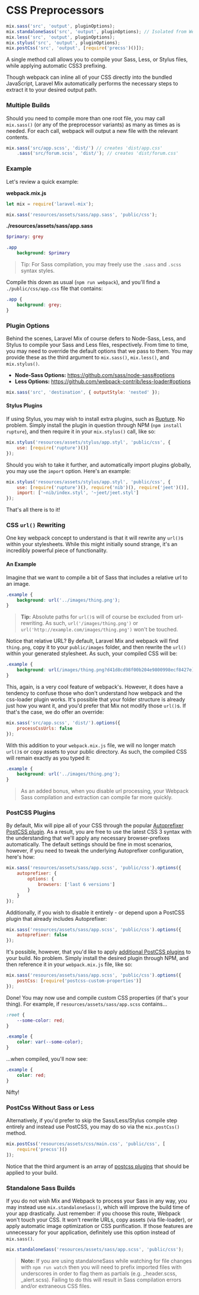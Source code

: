 # CSS Preprocessors

```js
mix.sass('src', 'output', pluginOptions);
mix.standaloneSass('src', 'output', pluginOptions); // Isolated from Webpack build.
mix.less('src', 'output', pluginOptions);
mix.stylus('src', 'output', pluginOptions);
mix.postCss('src', 'output', [require('precss')()]);
```

A single method call allows you to compile your Sass, Less, or Stylus files, while applying automatic CSS3 prefixing.

Though webpack can inline all of your CSS directly into the bundled JavaScript, Laravel Mix automatically performs the necessary steps to extract it to your desired output path.

### Multiple Builds

Should you need to compile more than one root file, you may call `mix.sass()` (or any of the preprocessor variants) as many as times as is needed. For each call, webpack will output a new file with the relevant contents.

```js
mix.sass('src/app.scss', 'dist/') // creates 'dist/app.css'
    .sass('src/forum.scss', 'dist/'); // creates 'dist/forum.css'
```

### Example

Let's review a quick example:

**webpack.mix.js**

```js
let mix = require('laravel-mix');

mix.sass('resources/assets/sass/app.sass', 'public/css');
```

**./resources/assets/sass/app.sass**

```sass
$primary: grey

.app
    background: $primary
```

> Tip: For Sass compilation, you may freely use the `.sass` and `.scss` syntax styles.

Compile this down as usual \(`npm run webpack`\), and you'll find a `./public/css/app.css` file that contains:

```css
.app {
    background: grey;
}
```

### Plugin Options

Behind the scenes, Laravel Mix of course defers to Node-Sass, Less, and Stylus to compile your Sass and Less files, respectively. From time to time, you may need to override the default options that we pass to them. You may provide these as the third argument to `mix.sass()`, `mix.less()`, and `mix.stylus()`.

-   **Node-Sass Options:** https://github.com/sass/node-sass#options
-   **Less Options:** https://github.com/webpack-contrib/less-loader#options

```js
mix.sass('src', 'destination', { outputStyle: 'nested' });
```

#### Stylus Plugins

If using Stylus, you may wish to install extra plugins, such as [Rupture](https://github.com/jescalan/rupture). No problem. Simply install the plugin in question through NPM (`npm install rupture`), and then require it in your `mix.stylus()` call, like so:

```js
mix.stylus('resources/assets/stylus/app.styl', 'public/css', {
    use: [require('rupture')()]
});
```

Should you wish to take it further, and automatically import plugins globally, you may use the `import` option. Here's an example:

```js
mix.stylus('resources/assets/stylus/app.styl', 'public/css', {
    use: [require('rupture')(), require('nib')(), require('jeet')()],
    import: ['~nib/index.styl', '~jeet/jeet.styl']
});
```

That's all there is to it!

### CSS `url()` Rewriting

One key webpack concept to understand is that it will rewrite any `url()`s within your stylesheets. While this might initially sound strange, it's an incredibly powerful piece of functionality.

#### An Example

Imagine that we want to compile a bit of Sass that includes a relative url to an image.

```scss
.example {
    background: url('../images/thing.png');
}
```

> **Tip:** Absolute paths for `url()`s will of course be excluded from url-rewriting. As such, `url('/images/thing.png')` or `url('http://example.com/images/thing.png')` won't be touched.

Notice that relative URL? By default, Laravel Mix and webpack will find `thing.png`, copy it to your `public/images` folder, and then rewrite the `url()` within your generated stylesheet. As such, your compiled CSS will be:

```css
.example {
    background: url(/images/thing.png?d41d8cd98f00b204e9800998ecf8427e);
}
```

This, again, is a very cool feature of webpack's. However, it does have a tendency to confuse those who don't understand how webpack and the css-loader plugin works. It's possible that your folder structure is already just how you want it, and you'd prefer that Mix not modify those `url()`s. If that's the case, we do offer an override:

```js
mix.sass('src/app.scss', 'dist/').options({
    processCssUrls: false
});
```

With this addition to your `webpack.mix.js` file, we will no longer match `url()`s or copy assets to your public directory. As such, the compiled CSS will remain exactly as you typed it:

```css
.example {
    background: url('../images/thing.png');
}
```

> As an added bonus, when you disable url processing, your Webpack Sass compilation and extraction can compile far more quickly.

### PostCSS Plugins

By default, Mix will pipe all of your CSS through the popular [Autoprefixer PostCSS plugin](https://github.com/postcss/autoprefixer). As a result, you are free to use the latest CSS 3 syntax with the understanding that we'll apply any necessary browser-prefixes automatically. The default settings should be fine in most scenarios, however, if you need to tweak the underlying Autoprefixer configuration, here's how:

```js
mix.sass('resources/assets/sass/app.scss', 'public/css').options({
    autoprefixer: {
        options: {
            browsers: ['last 6 versions']
        }
    }
});
```

Additionally, if you wish to disable it entirely - or depend upon a PostCSS plugin that already includes Autoprefixer:

```js
mix.sass('resources/assets/sass/app.scss', 'public/css').options({
    autoprefixer: false
});
```

It's possible, however, that you'd like to apply [additional PostCSS plugins](https://github.com/postcss/postcss/blob/master/docs/plugins.md) to your build. No problem. Simply install the desired plugin through NPM, and then reference it in your `webpack.mix.js` file, like so:

```js
mix.sass('resources/assets/sass/app.scss', 'public/css').options({
    postCss: [require('postcss-custom-properties')]
});
```

Done! You may now use and compile custom CSS properties (if that's your thing). For example, if `resources/assets/sass/app.scss` contains...

```css
:root {
    --some-color: red;
}

.example {
    color: var(--some-color);
}
```

...when compiled, you'll now see:

```css
.example {
    color: red;
}
```

Nifty!

### PostCss Without Sass or Less

Alternatively, if you'd prefer to skip the Sass/Less/Stylus compile step entirely and instead use PostCSS, you may do so via the `mix.postCss()` method.

```js
mix.postCss('resources/assets/css/main.css', 'public/css', [
    require('precss')()
]);
```

Notice that the third argument is an array of [postcss plugins](https://github.com/postcss/postcss#plugins) that should be applied to your build.

### Standalone Sass Builds

If you do not wish Mix and Webpack to process your Sass in any way, you may instead use `mix.standaloneSass()`, which will improve the build time of your app drastically. Just remember: if you choose this route, Webpack won't touch your CSS. It won't rewrite URLs, copy assets (via file-loader), or apply automatic image optimization or CSS purification. If those features are unnecessary for your application, definitely use this option instead of `mix.sass()`.

```js
mix.standaloneSass('resources/assets/sass/app.scss', 'public/css');
```

> **Note:** If you are using standaloneSass while watching for file changes with `npm run watch` then you will need to prefix imported files with underscores in order to flag them as partials (e.g. \_header.scss, \_alert.scss). Failing to do this will result in Sass compilation errors and/or extraneous CSS files.

